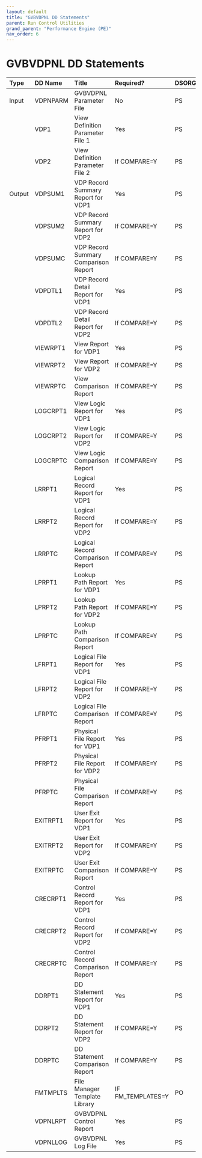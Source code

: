 ```yaml
---
layout: default
title: "GVBVDPNL DD Statements"
parent: Run Control Utilities
grand_parent: "Performance Engine (PE)"
nav_order: 6
---
```


# GVBVDPNL DD Statements

|Type|DD Name|Title|Required?|DSORG|RECFM|LRECL|
|:-|:-|:-|:-|:-|:-|-:|
|Input|VDPNPARM|GVBVDPNL Parameter File|No|PS|FB|80|
||VDP1|View Definition Parameter File 1|Yes|PS|VB|32756|
||VDP2|View Definition Parameter File 2|If COMPARE=Y|PS|VB|32756|
|Output|VDPSUM1|VDP Record Summary Report for VDP1|Yes|PS|VB|164|
||VDPSUM2|VDP Record Summary Report for VDP2|If COMPARE=Y|PS|VB|164|
||VDPSUMC|VDP Record Summary Comparison Report|If COMPARE=Y|PS|VB|164|
||VDPDTL1|VDP Record Detail Report for VDP1|Yes|PS|VB|164|
||VDPDTL2|VDP Record Detail Report for VDP2|If COMPARE=Y|PS|VB|164|
||VIEWRPT1|View Report for VDP1|Yes|PS|VB|164|
||VIEWRPT2|View Report for VDP2|If COMPARE=Y|PS|VB|164|
||VIEWRPTC|View Comparison Report|If COMPARE=Y|PS|VB|164|
||LOGCRPT1|View Logic Report for VDP1|Yes|PS|VB|324|
||LOGCRPT2|View Logic Report for VDP2|If COMPARE=Y|PS|VB|324|
||LOGCRPTC|View Logic Comparison Report|If COMPARE=Y|PS|VB|324|
||LRRPT1|Logical Record Report for VDP1|Yes|PS|VB|164|
||LRRPT2|Logical Record Report for VDP2|If COMPARE=Y|PS|VB|164|
||LRRPTC|Logical Record Comparison Report|If COMPARE=Y|PS|VB|164|
||LPRPT1|Lookup Path Report for VDP1|Yes|PS|VB|164|
||LPRPT2|Lookup Path Report for VDP2|If COMPARE=Y|PS|VB|164|
||LPRPTC|Lookup Path Comparison Report|If COMPARE=Y|PS|VB|164|
||LFRPT1|Logical File Report for VDP1|Yes|PS|VB|164|
||LFRPT2|Logical File Report for VDP2|If COMPARE=Y|PS|VB|164|
||LFRPTC|Logical File Comparison Report|If COMPARE=Y|PS|VB|164|
||PFRPT1|Physical File Report for VDP1|Yes|PS|VB|164|
||PFRPT2|Physical File Report for VDP2|If COMPARE=Y|PS|VB|164|
||PFRPTC|Physical File Comparison Report|If COMPARE=Y|PS|VB|164|
||EXITRPT1|User Exit Report for VDP1|Yes|PS|VB|164|
||EXITRPT2|User Exit Report for VDP2|If COMPARE=Y|PS|VB|164|
||EXITRPTC|User Exit Comparison Report|If COMPARE=Y|PS|VB|164|
||CRECRPT1|Control Record Report for VDP1|Yes|PS|VB|164|
||CRECRPT2|Control Record Report for VDP2|If COMPARE=Y|PS|VB|164|
||CRECRPTC|Control Record Comparison Report|If COMPARE=Y|PS|VB|164|
||DDRPT1|DD Statement Report for VDP1|Yes|PS|VB|164|
||DDRPT2|DD Statement Report for VDP2|If COMPARE=Y|PS|VB|164|
||DDRPTC|DD Statement Comparison Report|If COMPARE=Y|PS|VB|164|
||FMTMPLTS|File Manager Template Library|IF FM_TEMPLATES=Y|PO|VB|164|
||VDPNLRPT|GVBVDPNL Control Report|Yes|PS|VB|164|
||VDPNLLOG|GVBVDPNL Log File|Yes|PS|VB|164|

